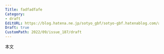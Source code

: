 ```yaml
---
Title: fadfadfafe
Category:
- draft
EditURL: https://blog.hatena.ne.jp/sotyo_gbf/sotyo-gbf.hatenablog.com/atom/entry/4207112889923147076
Draft: true
CustomPath: 2022/09/issue_187/draft
---
```


本文
